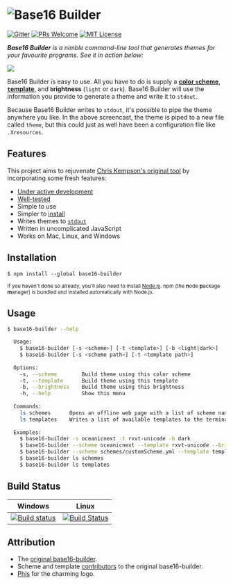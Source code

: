<h1>
	<img src="https://cloud.githubusercontent.com/assets/2873986/13090600/00486fe4-d4f7-11e5-9bdb-fc814a3c6e77.png" alt="Base16 Builder">
</h1>


[![Gitter](https://img.shields.io/badge/Gitter-Join%20chat%20%E2%86%92-brightgreen.svg?style=flat-square)](https://gitter.im/base16-builder/base16-builder)
[![PRs Welcome](https://img.shields.io/badge/PRs-welcome-brightgreen.svg?style=flat-square)](http://makeapullrequest.com)
[![MIT License](https://img.shields.io/badge/Licence-MIT-blue.svg?style=flat-square)](https://github.com/base16-builder/base16-builder/blob/master/licence.md)


_**Base16 Builder** is a nimble command-line tool that generates themes for your favourite programs. See it in action below:_

![](https://camo.githubusercontent.com/ddfcd564006e0f6f6f24abeb1b9424cb71c97ddd/68747470733a2f2f692e696d6775722e636f6d2f6c416e7670526a2e676966)

Base16 Builder is easy to use. All you have to do is supply a [**color `s`cheme**](https://github.com/alexbooker/base16-builder/tree/master/db/schemes), [**`t`emplate**](https://github.com/alexbooker/base16-builder/tree/master/db/templates), and **`b`rightness** (`light` or `dark`). Base16 Builder will use the information you provide to generate a theme and write it to `stdout`. 

Because Base16 Builder writes to `stdout`, it's possible to pipe the theme anywhere you like. In the above screencast, the theme is piped to a new file called `theme`, but this could just as well have been a configuration file like `.Xresources`. 

## Features

This project aims to rejuvenate [Chris Kempson's original tool](https://github.com/chriskempson/base16-builder) by incorporating some fresh features:

- [Under active development](https://github.com/alexbooker/base16-builder/pulse/monthly)
- [Well-tested](https://github.com/alexbooker/base16-builder/tree/master/tests)
- Simple to use
- Simpler to [install](https://github.com/alexbooker/base16-builder#installation)
- Writes themes to [`stdout`](https://www.digitalocean.com/community/tutorials/an-introduction-to-linux-i-o-redirection)
- Written in uncomplicated JavaScript
- Works on Mac, Linux, and Windows

## Installation

```
$ npm install --global base16-builder
```

<sub>If you haven't done so already, you'll also need to install [Node.js](https://docs.npmjs.com/getting-started/installing-node). npm (the **n**ode **p**ackage **m**anager) is bundled and installed automatically with Node.js.</sub>

## Usage

```bash
$ base16-builder --help

  Usage:
    $ base16-builder [-s <scheme>] [-t <template>] [-b <light|dark>]
    $ base16-builder [-s <scheme path>] [-t <template path>]
    
  Options:
    -s, --scheme        Build theme using this color scheme
    -t, --template      Build theme using this template
    -b, --brightness    Build theme using this brightness
    -h, --help          Show this menu
    
  Commands:
    ls schemes      Opens an offline web page with a list of scheme names and their colors
    ls templates    Writes a list of available templates to the terminal
    
  Examples:
    $ base16-builder -s oceanicnext -t rxvt-unicode -b dark
    $ base16-builder --scheme oceanicnext --template rxvt-unicode --brightness dark
    $ base16-builder --scheme schemes/customScheme.yml --template templs/customTempl.ejs
    $ base16-builder ls schemes
    $ base16-builder ls templates
```

## Build Status

| Windows | Linux |
|:------:|:------:|
|[![Build status](https://ci.appveyor.com/api/projects/status/6xckfbsriju345cd?svg=true)](https://ci.appveyor.com/project/alexbooker/base16-builder) | [![Build Status](https://travis-ci.org/alexbooker/base16-builder.svg?branch=master)](https://travis-ci.org/alexbooker/base16-builder) |

## Attribution

- The [original base16-builder](https://github.com/chriskempson/base16-builder).
- Scheme and template [contributors](https://github.com/chriskempson/base16-builder/graphs/contributors) to the original base16-builder.
- [Phis](https://github.com/Phisherman) for the charming logo.
